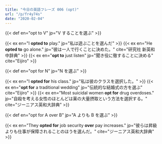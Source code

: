 ```yaml
---
title: "今日の英語フレーズ 006 (opt)"
url: "/p/fr4y74s"
date: "2020-02-04"
---
```


{{< def en="opt to V" jp="V することを選ぶ" >}}

{{< ex en="I **opted to** play." jp="私は遊ぶことを選んだ" >}}
{{< ex en="He **opted to** go alone." jp="彼は一人で行くことに決めた。" cite="研究社 新英和中辞典" >}}
{{< ex en="**opt to** just listen" jp="聞き役に徹することに決める" cite="Eijiro" >}}

{{< def en="opt for N" jp="N を選ぶ" >}}

{{< ex en="I **opted for** his class." jp="私は彼のクラスを選択した。"  >}}
{{< ex en="**opt for** a traditional wedding" jp="伝統的な結婚式の方を選ぶ" cite="Eijiro" >}}
{{< ex en="Most suicidal women **opt for** drug overdoses." jp="自殺を考える女性のほとんどは薬の大量摂取という方法を選択する。" cite="ジーニアス英和大辞典" >}}

{{< def en="opt for A over B" jp="A よりも B を選ぶ" >}}

{{< ex en="They **opted for** job security **over** pay increases." jp="彼らは昇級よりも仕事が保障されることのほうを選んだ。" cite="ジーニアス英和大辞典" >}}

